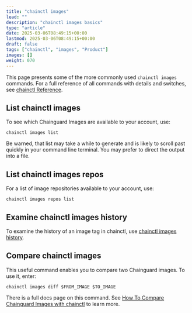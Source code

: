 ```yaml
---
title: "chainctl images"
lead: ""
description: "chainctl images basics"
type: "article"
date: 2025-03-06T08:49:15+00:00
lastmod: 2025-03-06T08:49:15+00:00
draft: false
tags: ["chainctl", "images", "Product"]
images: []
weight: 070
---
```


This page presents some of the more commonly used `chainctl images` commands. For a full reference of all commands with details and switches, see [chainctl Reference](/chainguard/chainctl/).


## List chainctl images

To see which Chainguard Images are available to your account, use:

```shell
chainctl images list
```

Be warned, that list may take a while to generate and is likely to scroll past quickly in your command line terminal. You may prefer to direct the output into a file.


## List chainctl images repos

For a list of image repositories available to your account, use:

```shell
chainctl images repos list
```


## Examine chainctl images history

To examine the history of an image tag in chainctl, use [chainctl images history](/chainguard/chainctl-usage/chainctl-images-history/).


## Compare chainctl images

This useful command enables you to compare two Chainguard images. To use it, enter:

```shell
chainctl images diff $FROM_IMAGE $TO_IMAGE
```

There is a full docs page on this command. See <ins>[How To Compare Chainguard Images with chainctl](/chainguard/chainguard-images/how-to-use/comparing-images/)</ins> to learn more.
